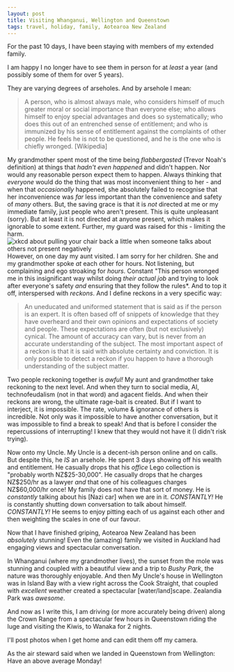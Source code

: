```yaml
---
layout: post
title: Visiting Whanganui, Wellington and Queenstown
tags: travel, holiday, family, Aotearoa New Zealand
---
```

For the past 10 days, I have been staying with members of my extended family.  
  
I am happy I no longer have to see them in person for at *least* a year (and possibly some of them for over 5 years). 
  
They are varying degrees of arseholes. And by arsehole I mean:  

> A person, who is almost always male, who considers himself of much greater moral or social importance than everyone else; who allows himself to enjoy special advantages and does so systematically; who does this out of an entrenched sense of entitlement; and who is immunized by his sense of entitlement against the complaints of other people. He feels he is not to be questioned, and he is the one who is chiefly wronged. [Wikipedia]
  
My grandmother spent most of the time being *flabbergasted* (Trevor Noah's definition) at things that *hadn't even happened* and didn't happen. Nor would any reasonable person expect them to happen. Always thinking that *everyone* would do the thing that was most inconvenient thing to her - and when that *occasionally* happened, she absolutely failed to recognise that her inconvenience was *far* less important than the convenience and safety of *many* others. But, the saving grace is that it is *not* directed at me or my immediate family, just people who aren't present. This is quite unpleasant (sorry). But at least it is not directed at anyone present, which makes it ignorable to some extent. Further, my guard was raised for this - limiting the harm.  
  ![xkcd about pulling your chair back a little when someone talks about others not present negatively](https://imgs.xkcd.com/comics/those_not_present.png)
However, on one day my aunt visited. I am sorry for her children. She and my grandmother spoke *at* each other for hours. Not listening, but complaining and ego stroaking for *hours*. Constant "This person wronged me in this insignificant way whilst doing *their actual job* and trying to look after everyone's safety *and* ensuring that they follow the rules*. And to top it off, interspersed with *reckons*. And I define reckons in a very specific way:

> An uneducated and uniformed statement that is said as if the person is an expert. It is often based off of snippets of knowledge that they have overheard and their own opinions and expectations of society and people. These expectations are often (but not exclusively) cynical. The amount of accuracy can vary, but is never from an accurate understanding of the subject. The most important aspect of a reckon is that it is said with absolute certainty and conviction. It is only possible to detect a reckon if you happen to have a thorough understanding of the subject matter. 

Two people reckoning together is *awful!* My aunt and grandmother take reckoning to the next level. And when they turn to social media, AI, technofeudalism (not in that word) and agacent fields. And when their reckons are wrong, the ultimate rage-bait is created. But if I want to interject, it is impossible. The rate, volume & ignorance of others is incredible. Not only was it impossible to have another conversation, but it was impossible to find a break to speak! And that is before I consider the repercussions of interrupting! I knew that they would not have it (I didn't risk trying).  
  
Now onto my Uncle. My Uncle is a decent-ish person online and on calls. But despite this, he *IS* an arsehole. He spent 3 days showing off his wealth and entitlement. He casually drops that his *office* Lego collection is "probably worth NZ$25-30,000". He casually drops that he charges NZ$250/hr as a lawyer *and* that one of his colleagues charges NZ$60,000/hr once! My family does not have that sort of money. He is *constantly* talking about his [Nazi car] when we are in it. *CONSTANTLY!* He is constantly shutting down conversation to talk about himself. *CONSTANTLY!* He seems to enjoy pitting each of us against each other and then weighting the scales in one of our favour.  
  
Now that I have finished griping, Aotearoa New Zealand has been *absolutely* stunning! Even the (amazing) family we visited in Auckland had engaging views and spectacular conversation.  
  
In Whanganui (where my grandmother lives), the sunset from the mole was stunning and coupled with a beautiful view and a trip to *Bushy Park*, the nature was thoroughly enjoyable. And then My Uncle's house in Wellington was in Island Bay with a view right across the Cook Straight, that coupled with *excellent* weather created a  spectacular [water/land]scape. Zealandia Park was *awesome*.  
  
And now as I write this, I am driving (or more accurately being driven) along the Crown Range from a spectacular few hours in Queenstown riding the luge and visiting the Kiwis, to Wanaka for 2 nights.  
  
I'll post photos when I get home and can edit them off my camera.  
  
As the air steward said when we landed in Queenstown from Wellington: Have an above average Monday!


